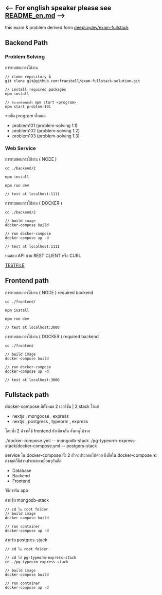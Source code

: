 ## <-- For english speaker please see [README_en.md](https://github.com/fransbell/exam-fullstack-solution/blob/main/README_en.md) -->

this exam & problem derived form [deeploydev/exam-fullstack](https://github.com/deeploydev/exam-fullstack)

## Backend Path

### Problem Solving

การทบสอบการใช้งาน

```
// clone repository นี้
git clone git@github.com:fransbell/exam-fullstack-solution.git

// install required packages
npm install

// รันเทสด้วยคำสั่ง npm start <program>
npm start problem-101

```

รายชื่อ program ทั้งหมด

- problem101 (problem-solving 1.1)
- problem102 (problem-solving 1.2)
- problem103 (problem-solving 1.3)

### Web Service

การทบสอบการใช้งาน ( NODE )

```
cd ./backend/2

npm install

npm run dev

// test at localhost:1111
```

การทบสอบการใช้งาน ( DOCKER )

```
cd ./backend/2

// build image
docker-compose build

// run docker-compose
docker-compose up -d

// test at localhost:1111
```

ทดสอบ API ผ่าน REST CLIENT หรือ CURL

[TESTFILE](https://github.com/fransbell/exam-fullstack-solution/tree/main/backend/2/test)

## Frontend path

การทบสอบการใช้งาน ( NODE ) required backend

```
cd ./frontend/

npm install

npm run dev

// test at localhost:3000
```

การทบสอบการใช้งาน ( DOCKER ) required backend

```
cd ./frontend

// build image
docker-compose build

// run docker-compose
docker-compose up -d

// test at localhost:3000
```

## Fullstack path

docker-compose มีทั้งหมด 2 เวอร์ชั่น | 2 stack ได้แก่

- nextjs , mongoose , express
- nextjs , postgress , typeorm , express

โดยทั้ง 2 ตัวจะใช้ frontend ตัวเดียวกัน สังเกตุได้จาก

./docker-compose.yml -- mongodb-stack
./pg-typeorm-express-stack/docker-compose.yml -- postgers-stack

service ใน docker-compose ทั้ง 2 ตัวจะประกอบไปด้วย ถึงชื่อใน docker-compose จะต่างแต่ก็มีส่วนประกอบเหมือนๆกันคือ

- Database
- Backend
- Frontend

วิธีการรัน app

สำหรับ mongodb-stack

```
// cd ใน root folder
// build image
docker-compose build

// run container
docker-compose up -d

```

สำหรับ postgres-stack

```
// cd ใน root folder

// cd ไป pg-typeorm-express-stack
cd ./pg-typeorm-express-stack

// build image
docker-compose build

// run container
docker-compose up -d

```
